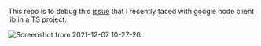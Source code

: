 This repo is to debug this [issue](https://github.com/googleapis/google-api-nodejs-client/issues/2858) that I recently faced with google node client lib in a TS project.


![Screenshot from 2021-12-07 10-27-20](https://user-images.githubusercontent.com/33410545/144969902-8ac27a5b-2b6b-4a67-ac17-e7a97ea14903.png)
